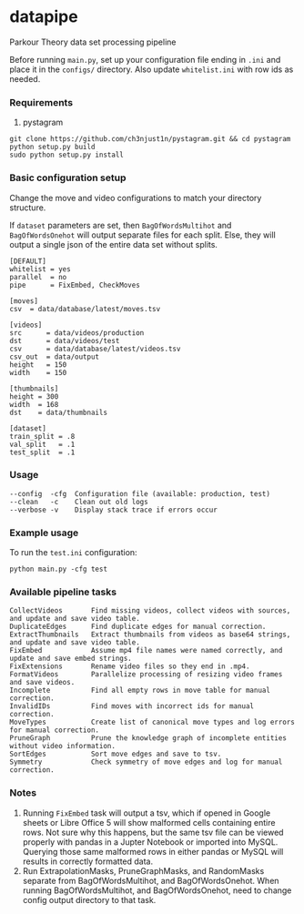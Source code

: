 # datapipe
Parkour Theory data set processing pipeline

Before running `main.py`, set up your configuration file ending in `.ini` and place it in the `configs/` directory. Also update `whitelist.ini` with row ids as needed.

### Requirements
1. pystagram
```
git clone https://github.com/ch3njust1n/pystagram.git && cd pystagram
python setup.py build
sudo python setup.py install
```

### Basic configuration setup
Change the move and video configurations to match your directory structure.

If `dataset` parameters are set, then `BagOfWordsMultihot` and `BagOfWordsOnehot` will output separate files for each split. Else, they will output a single json
of the entire data set without splits.

```
[DEFAULT]
whitelist = yes
parallel  = no
pipe      = FixEmbed, CheckMoves

[moves]
csv  = data/database/latest/moves.tsv

[videos]
src      = data/videos/production
dst      = data/videos/test
csv      = data/database/latest/videos.tsv
csv_out  = data/output
height   = 150
width    = 150

[thumbnails]
height = 300
width  = 168
dst    = data/thumbnails

[dataset]
train_split = .8
val_split   = .1
test_split  = .1
```

### Usage
```
--config  -cfg 	Configuration file (available: production, test)
--clean   -c    Clean out old logs
--verbose -v    Display stack trace if errors occur
```

### Example usage

To run the `test.ini` configuration:
```
python main.py -cfg test
```

### Available pipeline tasks
```
CollectVideos		Find missing videos, collect videos with sources, and update and save video table.
DuplicateEdges		Find duplicate edges for manual correction.
ExtractThumbnails 	Extract thumbnails from videos as base64 strings, and update and save video table.
FixEmbed 			Assume mp4 file names were named correctly, and update and save embed strings.
FixExtensions 		Rename video files so they end in .mp4.
FormatVideos 		Parallelize processing of resizing video frames and save videos.
Incomplete 			Find all empty rows in move table for manual correction.
InvalidIDs 			Find moves with incorrect ids for manual correction.
MoveTypes 			Create list of canonical move types and log errors for manual correction.
PruneGraph 			Prune the knowledge graph of incomplete entities without video information.
SortEdges			Sort move edges and save to tsv.
Symmetry			Check symmetry of move edges and log for manual correction.
```

### Notes
1. Running `FixEmbed` task will output a tsv, which if opened in Google sheets or Libre Office 5 will show malformed cells containing entire rows. Not sure why this happens, but the same tsv file can be viewed properly with pandas in a Jupter Notebook or imported into MySQL. Querying those same malformed rows in either pandas or MySQL will results in correctly formatted data.
2. Run ExtrapolationMasks, PruneGraphMasks, and RandomMasks separate from BagOfWordsMultihot, and BagOfWordsOnehot. When running BagOfWordsMultihot, and BagOfWordsOnehot, need to change config output directory to that task.